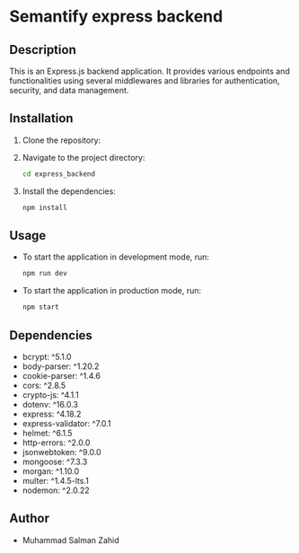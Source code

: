 
# Semantify express backend

## Description

This is an Express.js backend application. It provides various endpoints and functionalities using several middlewares and libraries for authentication, security, and data management.

## Installation

1. Clone the repository:
  
2. Navigate to the project directory:
   ```bash
   cd express_backend
   ```
3. Install the dependencies:
   ```bash
   npm install
   ```

## Usage

- To start the application in development mode, run:
  ```bash
  npm run dev
  ```
- To start the application in production mode, run:
  ```bash
  npm start
  ```

## Dependencies

- bcrypt: ^5.1.0
- body-parser: ^1.20.2
- cookie-parser: ^1.4.6
- cors: ^2.8.5
- crypto-js: ^4.1.1
- dotenv: ^16.0.3
- express: ^4.18.2
- express-validator: ^7.0.1
- helmet: ^6.1.5
- http-errors: ^2.0.0
- jsonwebtoken: ^9.0.0
- mongoose: ^7.3.3
- morgan: ^1.10.0
- multer: ^1.4.5-lts.1
- nodemon: ^2.0.22

## Author

- Muhammad Salman Zahid

